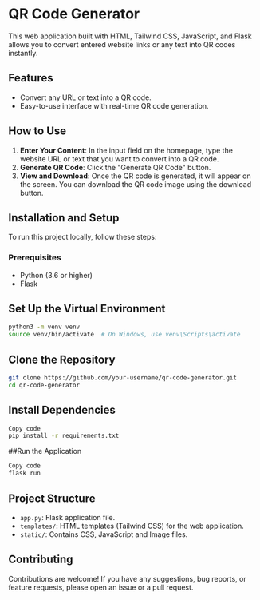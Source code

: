 # QR Code Generator

This web application built with HTML, Tailwind CSS, JavaScript, and Flask allows you to convert entered website links or any text into QR codes instantly.

## Features

- Convert any URL or text into a QR code.
- Easy-to-use interface with real-time QR code generation.

## How to Use

1. **Enter Your Content**: In the input field on the homepage, type the website URL or text that you want to convert into a QR code.
2. **Generate QR Code**: Click the "Generate QR Code" button.
3. **View and Download**: Once the QR code is generated, it will appear on the screen. You can download the QR code image using the download button.

## Installation and Setup

To run this project locally, follow these steps:

### Prerequisites

- Python (3.6 or higher)
- Flask

## Set Up the Virtual Environment

```bash
python3 -m venv venv
source venv/bin/activate  # On Windows, use venv\Scripts\activate
```

## Clone the Repository

```bash
git clone https://github.com/your-username/qr-code-generator.git
cd qr-code-generator
```

## Install Dependencies
```bash
Copy code
pip install -r requirements.txt
```

##Run the Application
```bash
Copy code
flask run
```

## Project Structure

- `app.py`: Flask application file.
- `templates/`: HTML templates (Tailwind CSS) for the web application.
- `static/`: Contains CSS, JavaScript and Image files.

## Contributing

Contributions are welcome! If you have any suggestions, bug reports, or feature requests, please open an issue or a pull request.
